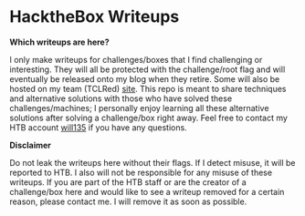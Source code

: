 # HacktheBox Writeups

**Which writeups are here?**

I only make writeups for challenges/boxes that I find challenging or interesting.  They will all be protected with the challenge/root flag and will eventually be released onto my blog when they retire.  Some will also be hosted on my team (TCLRed) [site](https://thecybergeek.co.uk/).  This repo is meant to share techniques and alternative solutions with those who have solved these challenges/machines; I personally enjoy learning all these alternative solutions after solving a challenge/box right away. Feel free to contact my HTB account [will135](https://www.hackthebox.eu/profile/89875) if you have any questions. 

**Disclaimer**

Do not leak the writeups here without their flags. If I detect misuse, it will be reported to HTB.  I also will not be responsible for any misuse of these writeups.  If you are part of the HTB staff or are the creator of a challenge/box here and would like to see a writeup removed for a certain reason, please contact me.  I will remove it as soon as possible.
